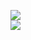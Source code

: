 [![](https://img.shields.io/badge/Made%20With-Github%20Spray-lightgrey.svg?style=for-the-badge&logo=github)](https://github.com/Annihil/github-spray#1226)  
[![](https://i.imgur.com/2DrTn0Z.gif)](https://github.com/Annihil/github-spray)
